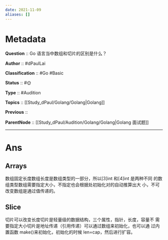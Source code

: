 ```yaml
---
date: 2021-11-09
aliases: []
---
```


# Metadata

**Question** :: Go 语言当中数组和切片的区别是什么？

**Author** :: #dPaulLai

**Classification** :: #Go #Basic 

**Status** :: #🌞 

**Type** :: #Audition 

**Topics** :: [[Study_dPaul/Golang/Golang|Golang]]

**Previous** ::

**ParentNode** :: [[Study_dPaul/Audition/Golang/Golang|Golang 面试题]]

---

# Ans

## Arrays
数组固定长度数组长度是数组类型的一部分，所以[3]int 和[4]int 是两种不同 的数组类型数组需要指定大小，不指定也会根据处初始化对的自动推算出大 小，不可改变数组是通过值传递的。

## Slice
切片可以改变长度切片是轻量级的数据结构，三个属性，指针，长度，容量不 需要指定大小切片是地址传递（引用传递）可以通过数组来初始化，也可以通 过内置函数 make()来初始化，初始化的时候 len=cap，然后进行扩容。